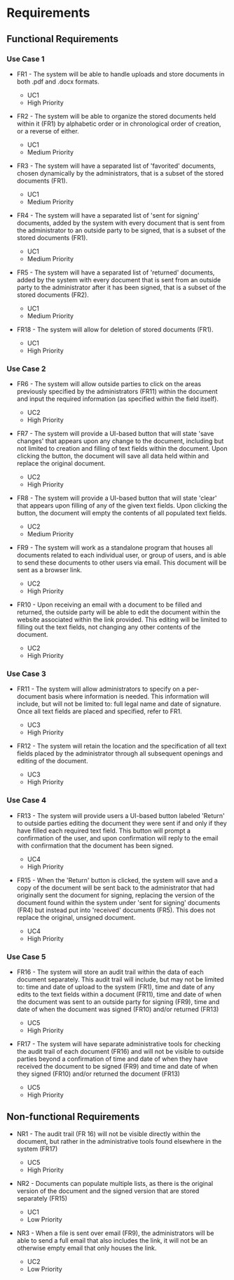 # Requirements

## Functional Requirements

### Use Case 1
* FR1 - The system will be able to handle uploads and store documents in both .pdf and .docx formats.
	* UC1
	* High Priority
	
* FR2 - The system will be able to organize the stored documents held within it (FR1) by alphabetic order or in chronological order of creation, or a reverse of either.
	* UC1
	* Medium Priority
	
* FR3 - The system will have a separated list of 'favorited' documents, chosen dynamically by the administrators, that is a subset of the stored documents (FR1).
	* UC1
	* Medium Priority
	
* FR4 - The system will have a separated list of 'sent for signing' documents, added by the system with every document that is sent from the administrator to an outside party to be signed, that is a subset of the stored documents (FR1).
	* UC1
	* Medium Priority
	
* FR5 - The system will have a separated list of 'returned' documents, added by the system with every document that is sent from an outside party to the administrator after it has been signed, that is a subset of the stored documents (FR2).
	* UC1
	* Medium Priority

* FR18 - The system will allow for deletion of stored documents (FR1).
	* UC1
	* High Priority 

### Use Case 2
	
* FR6 - The system will allow outside parties to click on the areas previously specified by the administrators (FR11) within the document and input the required information (as specified within the field itself).
	* UC2
	* High Priority
	
* FR7 - The system will provide a UI-based button that will state 'save changes' that appears upon any change to the document, including but not limited to creation and filling of text fields within the document. Upon clicking the button, the document will save all data held within and replace the original document.
	* UC2
	* High Priority
	
* FR8 - The system will provide a UI-based button that will state 'clear' that appears upon filling of any of the given text fields. Upon clicking the button, the document will empty the contents  of all populated text fields. 
	* UC2
	* Medium Priority
	
* FR9 - The system will work as a standalone program that houses all documents related to each individual user, or group of users, and is able to send these documents to other users via email. This document will be sent as a browser link.
	* UC2
	* High Priority
	
* FR10 - Upon receiving an email with a document to be filled and returned, the outside party will be able to edit the document within the website associated within the link provided. This editing will be limited to filling out the text fields, not changing any other contents of the document.
	* UC2
	* High Priority

### Use Case 3
* FR11 - The system will allow administrators to specify on a per-document basis where information is needed. This information will include, but will not be limited to: full legal name and date of signature. Once all text fields are placed and specified, refer to FR1.
	* UC3
	* High Priority
	
* FR12 - The system will retain the location and the specification of all text fields placed by the administrator through all subsequent openings and editing of the document. 
	* UC3
	* High Priority
	
### Use Case 4
* FR13 - The system will provide users a UI-based button labeled 'Return' to outside parties editing the document they were sent if and only if they have filled each required text field. This button will prompt a confirmation of the user, and upon confirmation will reply to the email with confirmation that the document has been signed. 
	* UC4
	* High Priority
	
* FR15 - When the 'Return' button is clicked, the system will save and a copy of the document will be sent back to the administrator that had originally sent the document for signing, replacing the version of the document found within the system under 'sent for signing' documents (FR4) but instead put into 'received' documents (FR5). This does not replace the original, unsigned document.
	* UC4
	* High Priority

### Use Case 5
* FR16 - The system will store an audit trail within the data of each document separately. This audit trail will include, but may not be limited to: time and date of upload to the system (FR1), time and date of any edits to the text fields within a document (FR11), time and date of when the document was sent to an outside party for signing (FR9), time and date of when the document was signed (FR10) and/or returned (FR13)
	* UC5
	* High Priority

* FR17 - The system will have separate administrative tools for checking the audit trail of each document (FR16) and will not be visible to outside parties beyond a confirmation of time and date of when they have received the document to be signed (FR9) and time and date of when they signed (FR10) and/or returned the document (FR13)
	* UC5
	* High Priority
	
## Non-functional Requirements

* NR1 - The audit trail (FR 16) will not be visible directly within the document, but rather in the administrative tools found elsewhere in the system (FR17)
	* UC5
	* High Priority
	
* NR2 - Documents can populate multiple lists, as there is the original version of the document and the signed version that are stored separately (FR15)
	* UC1
	* Low Priority

* NR3 - When a file is sent over email (FR9), the administrators will be able to send a full email that also includes the link, it will not be an otherwise empty email that only houses the link.
	* UC2
	* Low Priority
